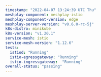 ```yaml
---
timestamp: "2022-04-07 13:24:39 UTC Thu"
meshplay-component: meshplay-istio
meshplay-component-version: edge
meshplay-server-version: "v0.6.0-rc-5j"
k8s-distro: minikube
k8s-version: "v1.20.1"
service-mesh: istio
service-mesh-version: "1.12.6"
tests:
  istiod: "Running"
  istio-egressgateway: "Running"
  istio-ingressgateway:  "Running"
overall-status: "passing"
---
```

